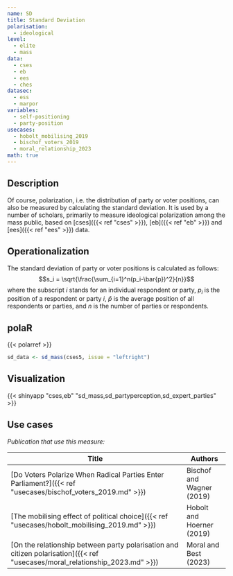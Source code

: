 ```yaml
---
name: SD
title: Standard Deviation
polarisation:
  - ideological
level:
  - elite
  - mass
data:
  - cses
  - eb
  - ees
  - ches
datasec:
  - ess
  - marpor
variables:
  - self-positioning
  - party-position
usecases:
  - hobolt_mobilising_2019
  - bischof_voters_2019
  - moral_relationship_2023
math: true
---
```

## Description
Of course, polarization, i.e. the distribution of party or voter positions, can also be measured by calculating the standard deviation. It is used by a number of scholars, primarily to measure ideological polarization among the mass public, based on [cses]({{< ref "cses" >}}), [eb]({{< ref "eb" >}}) and [ees]({{< ref "ees" >}}) data.

## Operationalization
The standard deviation of party or voter positions is calculated as follows:
$$s_i = \sqrt{\frac{\sum_{i=1}^n(p_i-\bar{p})^2}{n}}$$
where the subscript $i$ stands for an individual respondent or party, $p_i$ is the position of a respondent or party $i$, $\bar{p}$ is the average position of all respondents or parties, and $n$ is the number of parties or respondents.



## polaR
{{< polarref >}}
``` r
sd_data <- sd_mass(cses5, issue = "leftright")
```

## Visualization
{{< shinyapp "cses,eb" "sd_mass,sd_partyperception,sd_expert_parties" >}}

## Use cases
_Publication that use this measure:_

| Title                                                                                                            | Authors                   |
| ---------------------------------------------------------------------------------------------------------------- | ------------------------- |
| [Do Voters Polarize When Radical Parties Enter Parliament?]({{< ref "usecases/bischof_voters_2019.md" >}})                   | Bischof and Wagner (2019) |
| [The mobilising effect of political choice]({{< ref "usecases/hobolt_mobilising_2019.md" >}})                                | Hobolt and Hoerner (2019) |
| [On the relationship between party polarisation and citizen polarisation]({{< ref "usecases/moral_relationship_2023.md" >}}) | Moral and Best (2023)     |

